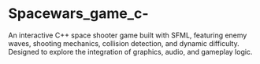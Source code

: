 # Spacewars_game_c-
An interactive C++ space shooter game built with SFML, featuring enemy waves, shooting mechanics, collision detection, and dynamic difficulty. Designed to explore the integration of graphics, audio, and gameplay logic.
